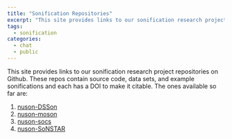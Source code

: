 ```yaml
---
title: "Sonification Repositories"
excerpt: "This site provides links to our sonification research project repositories."
tags:
  - sonification
categories:
  - chat
  - public
---
```


This site provides links to our sonification research project repositories on Github. These repos
contain source code, data sets, and example sonifications and each has a DOI to make it
citable. The ones available so far are:

1. [nuson-DSSon](/DSSon)
2. [nuson-moson](/alchemical_sensing/)
3. [nuson-socs](/socs/)
4. [nuson-SoNSTAR](/SoNSTAR)
